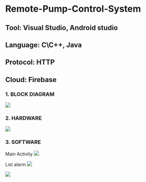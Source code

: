 # Remote-Pump-Control-System

## Tool: Visual Studio, Android studio
## Language: C\C++, Java
## Protocol: HTTP
## Cloud: Firebase

### 1. BLOCK DIAGRAM
<img src="https://github.com/thanhphongK19/Remote-Pump-Control-System/assets/108928423/6d0c1d9b-0cd7-4340-a28a-a083220963c2">

### 2. HARDWARE
<img src="https://github.com/thanhphongK19/Remote-Pump-Control-System/assets/108928423/c72f8cd5-a520-4b3c-8f86-db7db8ba1f94">

### 3. SOFTWARE
Main Activity
<img src="https://github.com/thanhphongK19/Remote-Pump-Control-System/assets/108928423/8041510b-2f7a-4125-9030-55535d701866">

List alarm
<img src="https://github.com/thanhphongK19/Remote-Pump-Control-System/assets/108928423/e6082923-5773-4e0e-8e71-f90d74fe0e17">

<img src="https://github.com/thanhphongK19/Remote-Pump-Control-System/assets/108928423/71ea5b27-ed8c-4950-b3f4-3b3408f9a91a">
<img src="">
<img src="">


